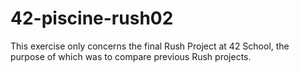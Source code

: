 # 42-piscine-rush02
This exercise only concerns the final Rush Project at 42 School, the purpose of which was to compare previous Rush projects.
